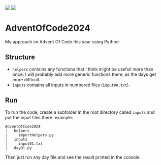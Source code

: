 ![](https://img.shields.io/badge/stars%20⭐-3-yellow)
![](https://img.shields.io/badge/days%20completed-1-blue)
# AdventOfCode2024
My approach on Advent Of Code this year using Python

## Structure
* ``helpers`` contains any functions that I think might be usefull more than once.
I will probably add more generic functions there, as the days get more difficult.
* ``inputs`` contains all inputs in numbered files (``input##.txt``).

## Run
To run the code, create a subfolder in the root directory called ``inputs`` and put the input files there.
example:
```
AdventOfCode2024
│   helpers
|     importHelpers.py
│   inputs
|     input01.txt
|   day01.py
```
Then just run any day file and see the result printed in the console.